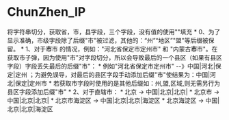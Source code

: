 # ChunZhen_IP
将字符串切分，获取省，市，县字段，三个字段，没有值的使用""填充
     * 0、为了显示准确，市级字段除了后缀"市"被过滤，其他的：“州”“地区”"盟"等后缀被保留。
     * 1、对于**市**市 的情况，例如："河北省保定市定州市" 和 "内蒙古**市**市"。在获取市子弹，因为使用"市"对字段切分，所以会导致最后的一个县区（如果有县区字段）字段丢失最后的后缀"市"：
     *      例如"河北省保定市定州市" --》中国|河北|保定|定州 ；为避免误导，对最后的县区字段手动添加后缀"市"使结果为：中国|河北|保定|定州市
     *      若获取市字段时使用的是其他后缀如：州,盟,区域,则无需另行为县区字段添加后缀"市"
     * 2、对于直辖市：
     *      北京  -> 中国|北京|北京|
     *      北京市 -> 中国|北京|北京|
     *      北京市海淀区 -> 中国|北京|北京|海淀区
     *      北京海淀区 -> 中国|北京|北京|海淀区
